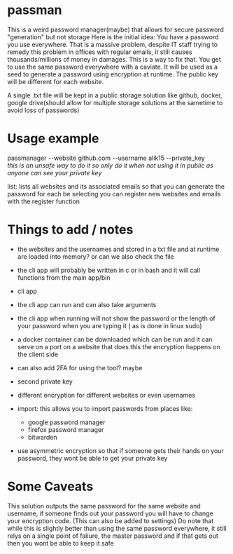 # passman
This is a weird password manager(maybe) that allows for secure password "generation" but not storage
Here is the initial idea:
You have a password you use everywhere. That is a massive problem, despite IT staff trying to remedy this problem in offices with regular emails, it still causes thousands/millions of money in damages.
This is a way to fix that. You get to use the same password everywhere with a caviate. It will be used as a seed to generate a password using encryption at runtime.
The public key will be different for each website. 



A single .txt file will be kept in a public storage solution like github, docker, google drive(should allow for multiple storage solutions at the sametime to avoid loss of passwords)
# Usage example


passmanager --website github.com --username alik15 --private_key<br/>
_this is an unsafe way to do it so only do it when not using it in public as anyone can see your private key_



list: lists all websites and its associated emails so that you can generate the password for each be selecting 
you can register new websites and emails with the register function 



# Things to add / notes

* the websites and the usernames and stored in a txt file and at runtime are loaded into memory? or can we also check the file 
* the cli app will probably be written in c or in bash and it will call functions from the main app/bin
* cli app
* the cli app can run and can also take arguments
* the cli app when running will not show the password or the length of your password when you are typing it ( as is done in linux sudo)
* a docker container can be downloaded which can be run and it can serve on a port on a website that does this 
  the encryption happens on the client side
* can also add 2FA for using the tool? maybe 

* second private key
* different encryption for different websites or even usernames
* import: this allows you to import passwords from places like:
    - google password manager
    - firefox password manager
    - bitwarden

* use asymmetric encryption so that if someone gets their hands on your password, they wont be able to get your private key

# Some Caveats
This solution outputs the same password for the same website and username, if someone finds out your password you will have to change your encryption code. (This can also be added to settings)
Do note that while this is slightly better than using the same password everywhere, it still relys on a single point of faliure, the master password and if that gets out then you wont be able to keep it safe
